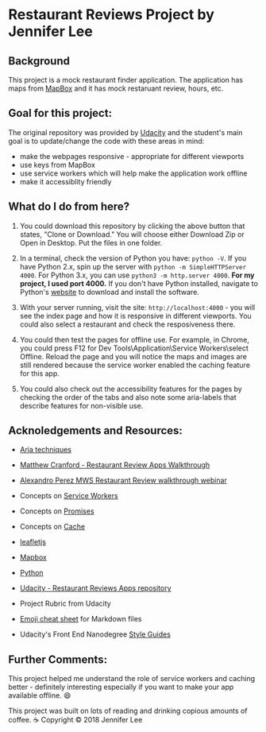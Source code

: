 # Restaurant Reviews Project by Jennifer Lee



## Background
This project is a mock restaurant finder application.  The application has maps from [MapBox](https://www.mapbox.com/) and it has mock restaruant review, hours, etc.



## Goal for this project:
The original repository was provided by [Udacity](https://github.com/udacity/mws-restaurant-stage-1) and the student's main goal is to update/change the code with these areas in mind:
* make the webpages responsive - appropriate for different viewports
* use keys from MapBox
* use service workers which will help make the application work offline
* make it accessiblity friendly



## What do I do from here?
1. You could download this repository by clicking the above button that states, "Clone or Download." You will choose either Download Zip or Open in Desktop. Put the files in one folder.

2. In a terminal, check the version of Python you have: `python -V`. If you have Python 2.x, spin up the server with `python -m SimpleHTTPServer 4000`. For Python 3.x, you can use `python3 -m http.server 4000`. **For my project, I used port 4000.**  If you don't have Python installed, navigate to Python's [website](https://www.python.org/) to download and install the software.

3. With your server running, visit the site: `http://localhost:4000` - you will see the index page and how it is responsive in different viewports.  You could also select a restaurant and check the resposiveness there.  

4. You could then test the pages for offline use.  For example, in Chrome, you could press F12 for Dev Tools\Application\Service Workers\select Offline.  Reload the page and you will notice the maps and images are still rendered because the service worker enabled the caching feature for this app.

5. You could also check out the accessibility features for the pages by checking the order of the tabs and also note some aria-labels that describe features for non-visible use.



## Acknoledgements and Resources:
* [Aria techniques](https://developer.mozilla.org/en-US/docs/Web/Accessibility/Aria/aria_Techniques)

* [Matthew Cranford - Restaurant Review Apps Walkthrough](https://matthewcranford.com/restaurant-reviews-app-walkthrough-part-1-map-api/)

* [Alexandro Perez MWS Restaurant Review walkthrough webinar](https://alexandroperez.github.io/mws-walkthrough/?1.1.introduction)

* Concepts on [Service Workers](https://developer.mozilla.org/en-US/docs/Web/API/Service_Worker_API/Using_Service_Workers)

* Concepts on [Promises](https://developer.mozilla.org/en-US/docs/Web/JavaScript/Guide/Using_promises)

* Concepts on [Cache](https://developer.mozilla.org/en-US/docs/Web/API/Cache)

* [leafletjs](https://leafletjs.com/)

* [Mapbox](https://www.mapbox.com/)

* [Python](https://www.python.org/)

* [Udacity - Restaurant Reviews Apps repository](https://github.com/udacity/mws-restaurant-stage-1)

* Project Rubric from Udacity

* [Emoji cheat sheet](https://www.webpagefx.com/tools/emoji-cheat-sheet/) for Markdown files

* Udacity's Front End Nanodegree [Style Guides](https://github.com/udacity/frontend-nanodegree-styleguide)


## Further Comments:
This project helped me understand the role of service workers and caching better - definitely interesting especially if you want to make your app available offline. :smile:


This project was built on lots of reading and drinking copious amounts of coffee. :coffee: Copyright © 2018 Jennifer Lee

